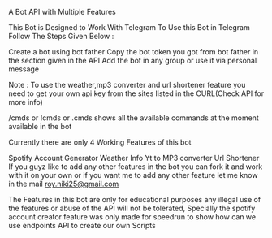 A Bot API with Multiple Features

This Bot is Designed to Work With Telegram To Use this Bot in Telegram Follow The Steps Given Below :

Create a bot using bot father
Copy the bot token you got from bot father in the section given in the API
Add the bot in any group or use it via personal message

Note : To use the weather,mp3 converter and url shortener feature you need to get your own api key from the sites listed in the CURL(Check API for more info)

/cmds or !cmds or .cmds shows all the available commands at the moment available in the bot

Currently there are only 4 Working Features of this bot

Spotify Account Generator
Weather Info
Yt to MP3 converter
Url Shortener
If you guyz like to add any other features in the bot you can fork it and work with it on your own or if you want me to add any other feature let me know in the mail roy.niki25@gmail.com

The Features in this bot are only for educational purposes any illegal use of the features or abuse of the API will not be tolerated, Specially the spotify account creator feature was only made for speedrun to show how can we use endpoints API to create our own Scripts
